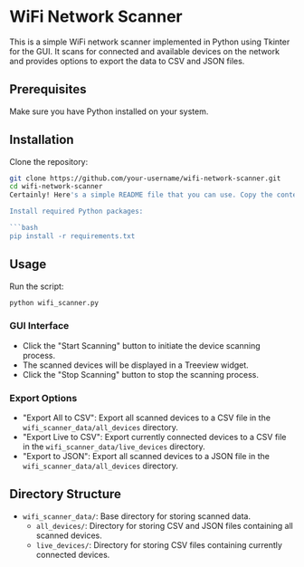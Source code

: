 # WiFi Network Scanner

This is a simple WiFi network scanner implemented in Python using Tkinter for the GUI. It scans for connected and available devices on the network and provides options to export the data to CSV and JSON files.

## Prerequisites

Make sure you have Python installed on your system.

## Installation

Clone the repository:

```bash
git clone https://github.com/your-username/wifi-network-scanner.git
cd wifi-network-scanner
Certainly! Here's a simple README file that you can use. Copy the content below and save it in a file named `README.md` in the same directory as your script.

Install required Python packages:

```bash
pip install -r requirements.txt
```

## Usage

Run the script:

```bash
python wifi_scanner.py
```

### GUI Interface

- Click the "Start Scanning" button to initiate the device scanning process.
- The scanned devices will be displayed in a Treeview widget.
- Click the "Stop Scanning" button to stop the scanning process.

### Export Options

- "Export All to CSV": Export all scanned devices to a CSV file in the `wifi_scanner_data/all_devices` directory.
- "Export Live to CSV": Export currently connected devices to a CSV file in the `wifi_scanner_data/live_devices` directory.
- "Export to JSON": Export all scanned devices to a JSON file in the `wifi_scanner_data/all_devices` directory.

## Directory Structure

- `wifi_scanner_data/`: Base directory for storing scanned data.
  - `all_devices/`: Directory for storing CSV and JSON files containing all scanned devices.
  - `live_devices/`: Directory for storing CSV files containing currently connected devices.


